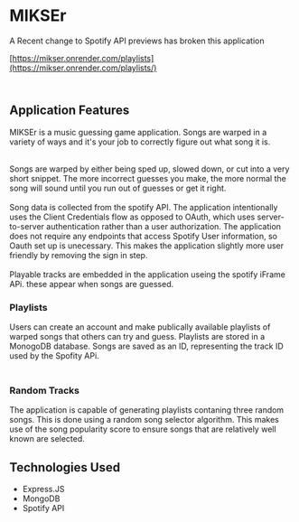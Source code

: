 # MIKSEr

A Recent change to Spotify API previews has broken this application

[https://mikser.onrender.com/playlists](https://mikser.onrender.com/playlists/)

## <br> **Application Features**

MIKSEr is a music guessing game application. Songs are warped in a variety of ways and it's your job to correctly figure out what song it is. 

<br>
Songs are warped by either being sped up, slowed down, or cut into a very short snippet. The more incorrect guesses you make, the more normal the song will sound until you run out of guesses or get it right.
<br>
<br>
Song data is collected from the spotify API. The application intentionally uses the Client Credentials flow as opposed to OAuth, which uses server-to-server authentication rather than a user authorization.
The application does not require any endpoints that access Spotify User information, so Oauth set up is unecessary. This makes the application slightly more user friendly by removing the sign in step.
<br>
<br>
Playable tracks are embedded in the application useing the spotify iFrame APi. these appear when songs are guessed.

### **Playlists**
Users can create an account and make publically available playlists of warped songs that others can try and guess.
Playlists are stored in a MonogoDB database. Songs are saved as an ID, representing the track ID used by the Spofity APi.
<br> 

### <br> **Random Tracks**

The application is capable of generating playlists contaning three random songs. This is done using a random song selector algorithm. This makes use of the song popularity score to ensure songs that are relatively well known are selected.

## **Technologies Used**


<ul>
    <li>Express.JS</li>
    <li>MongoDB</li>
    <li>Spotify API</li>
</ul>

